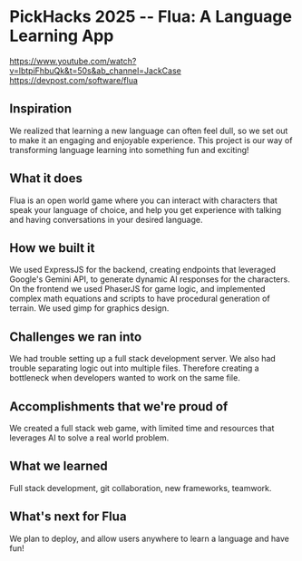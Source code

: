 # PickHacks 2025 -- Flua: A Language Learning App

https://www.youtube.com/watch?v=lbtpiFhbuQk&t=50s&ab_channel=JackCase
https://devpost.com/software/flua

## Inspiration
We realized that learning a new language can often feel dull, so we set out to make it an engaging and enjoyable experience. This project is our way of transforming language learning into something fun and exciting!

## What it does
Flua is an open world game where you can interact with characters that speak your language of choice, and help you get experience with talking and having conversations in your desired language. 

## How we built it
We used ExpressJS for the backend, creating endpoints that leveraged Google's Gemini API, to generate dynamic AI responses for the characters. 
On the frontend we used PhaserJS for game logic, and implemented complex math equations and scripts to have procedural generation of terrain. 
We used gimp for graphics design. 

## Challenges we ran into
We had trouble setting up a full stack development server. We also had trouble separating logic out into multiple files. Therefore creating a bottleneck when developers wanted to work on the same file. 

## Accomplishments that we're proud of
We created a full stack web game, with limited time and resources that leverages AI to solve a real world problem. 
## What we learned
Full stack development, git collaboration, new frameworks, teamwork.

## What's next for Flua
We plan to deploy, and allow users anywhere to learn a language and have fun! 
